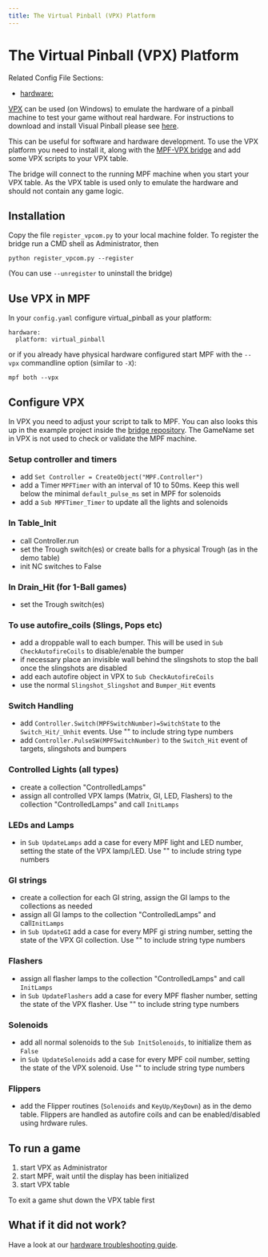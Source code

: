 ```yaml
---
title: The Virtual Pinball (VPX) Platform
---
```


# The Virtual Pinball (VPX) Platform


Related Config File Sections:

* [hardware:](../../config/hardware.md)

[VPX](https://en.wikipedia.org/wiki/Visual_Pinball) can be used (on
Windows) to emulate the hardware of a pinball machine to test your game
without real hardware. For instructions to download and install Visual
Pinball please see
[here](https://www.vpforums.org/index.php?app=tutorials&article=1).

This can be useful for software and hardware development. To use the VPX
platform you need to install it, along with the [MPF-VPX
bridge](https://github.com/missionpinball/mpf-vpcom-bridge) and add some
VPX scripts to your VPX table.

The bridge will connect to the running MPF machine when you start your
VPX table. As the VPX table is used only to emulate the hardware and
should not contain any game logic.

## Installation

Copy the file `register_vpcom.py` to your local machine folder. To
register the bridge run a CMD shell as Administrator, then

``` console
python register_vpcom.py --register
```

(You can use `--unregister` to uninstall the bridge)

## Use VPX in MPF

In your `config.yaml` configure virtual_pinball as your platform:

``` mpf-config
hardware:
  platform: virtual_pinball
```

or if you already have physical hardware configured start MPF with the
`--vpx` commandline option (similar to `-X`):

``` console
mpf both --vpx
```

## Configure VPX

In VPX you need to adjust your script to talk to MPF. You can also looks
this up in the example project inside the [bridge
repository](https://github.com/missionpinball/mpf-vpcom-bridge). The
GameName set in VPX is not used to check or validate the MPF machine.

### Setup controller and timers

* add `Set Controller = CreateObject("MPF.Controller")`
* add a Timer `MPFTimer` with an interval of 10 to 50ms. Keep this
    well below the minimal `default_pulse_ms` set in MPF for solenoids
* add a `Sub MPFTimer_Timer` to update all the lights and solenoids

### In Table_Init

* call Controller.run
* set the Trough switch(es) or create balls for a physical Trough (as
    in the demo table)
* init NC switches to False

### In Drain_Hit (for 1-Ball games)

* set the Trough switch(es)

### To use autofire_coils (Slings, Pops etc)

* add a droppable wall to each bumper. This will be used in
    `Sub CheckAutofireCoils` to disable/enable the bumper
* if necessary place an invisible wall behind the slingshots to stop
    the ball once the slingshots are disabled
* add each autofire object in VPX to `Sub CheckAutofireCoils`
* use the normal `Slingshot_Slingshot` and `Bumper_Hit` events

### Switch Handling

* add `Controller.Switch(MPFSwitchNumber)=SwitchState` to the
    `Switch_Hit/_Unhit` events. Use "" to include string type numbers
* add `Controller.PulseSW(MPFSwitchNumber)` to the `Switch_Hit` event
    of targets, slingshots and bumpers

### Controlled Lights (all types)

* create a collection "ControlledLamps"
* assign all controlled VPX lamps (Matrix, GI, LED, Flashers) to the
    collection "ControlledLamps" and call `InitLamps`

### LEDs and Lamps

* in `Sub UpdateLamps` add a case for every MPF light and LED number,
    setting the state of the VPX lamp/LED. Use "" to include string
    type numbers

### GI strings

* create a collection for each GI string, assign the GI lamps to the
    collections as needed
* assign all GI lamps to the collection "ControlledLamps" and
    call`InitLamps`
* in `Sub UpdateGI` add a case for every MPF gi string number, setting
    the state of the VPX GI collection. Use "" to include string type
    numbers

### Flashers

* assign all flasher lamps to the collection "ControlledLamps" and
    call `InitLamps`
* in `Sub UpdateFlashers` add a case for every MPF flasher number,
    setting the state of the VPX flasher. Use "" to include string
    type numbers

### Solenoids

* add all normal solenoids to the `Sub InitSolenoids`, to initialize
    them as `False`
* in `Sub UpdateSolenoids` add a case for every MPF coil number,
    setting the state of the VPX solenoid. Use "" to include string
    type numbers

### Flippers

* add the Flipper routines (`Solenoids` and `KeyUp/KeyDown`) as in the
    demo table. Flippers are handled as autofire coils and can be
    enabled/disabled using hrdware rules.

## To run a game

1.  start VPX as Administrator
2.  start MPF, wait until the display has been initialized
3.  start VPX table

To exit a game shut down the VPX table first

## What if it did not work?

Have a look at our [hardware troubleshooting guide](../troubleshooting_hardware/index.md).

